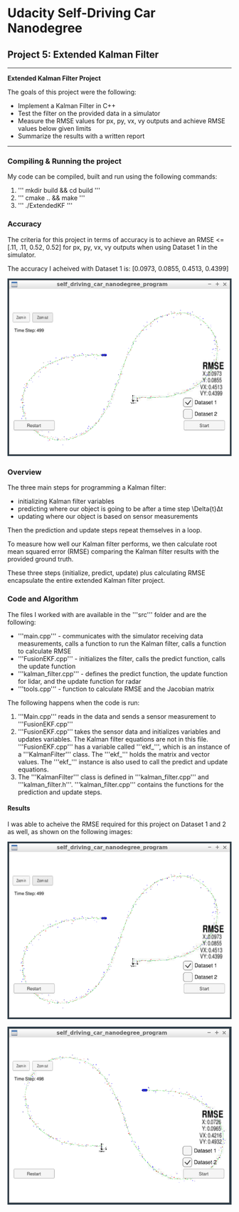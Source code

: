 # **Udacity Self-Driving Car Nanodegree** 

## Project 5: Extended Kalman Filter

---

**Extended Kalman Filter Project**

The goals of this project were the following:
* Implement a Kalman Filter in C++
* Test the filter on the provided data in a simulator
* Measure the RMSE values for px, py, vx, vy outputs and achieve RMSE values below given limits
* Summarize the results with a written report

---

[//]: # (Image References)

[image1]: ./images/dataset1.png "Result on Dataset 1"
[image2]: ./images/dataset2.png "Result on Dataset 2"

### Compiling & Running the project

My code can be compiled, built and run using the following commands:

1. ''' mkdir build && cd build '''
2. ''' cmake .. && make '''
3. ''' ./ExtendedKF '''

### Accuracy

The criteria for this project in terms of accuracy is to achieve an RMSE <=  [.11, .11, 0.52, 0.52] for px, py, vx, vy outputs when using Dataset 1 in the simulator.

The accuracy I acheived with Dataset 1 is: [0.0973, 0.0855, 0.4513, 0.4399]

![alt text][image1]

### Overview

The three main steps for programming a Kalman filter:

* initializing Kalman filter variables
* predicting where our object is going to be after a time step \Delta{t}Δt
* updating where our object is based on sensor measurements

Then the prediction and update steps repeat themselves in a loop.

To measure how well our Kalman filter performs, we then calculate root mean squared error (RMSE) comparing the Kalman filter results with the provided ground truth.

These three steps (initialize, predict, update) plus calculating RMSE encapsulate the entire extended Kalman filter project.

### Code and Algorithm

The files I worked with are available in the '''src''' folder and are the following:

* '''main.cpp''' - communicates with the simulator receiving data measurements, calls a function to run the Kalman filter, calls a function to calculate RMSE
* '''FusionEKF.cpp''' - initializes the filter, calls the predict function, calls the update function
* '''kalman_filter.cpp''' - defines the predict function, the update function for lidar, and the update function for radar
* '''tools.cpp''' - function to calculate RMSE and the Jacobian matrix

The following happens when the code is run:

1. '''Main.cpp''' reads in the data and sends a sensor measurement to '''FusionEKF.cpp'''
2. '''FusionEKF.cpp''' takes the sensor data and initializes variables and updates variables. The Kalman filter equations are not in this file. '''FusionEKF.cpp''' has a variable called '''ekf_''', which is an instance of a '''KalmanFilter''' class. The '''ekf_''' holds the matrix and vector values. The '''ekf_''' instance is also used to call the predict and update equations.
3. The '''KalmanFilter''' class is defined in '''kalman_filter.cpp''' and '''kalman_filter.h'''. '''kalman_filter.cpp''' contains the functions for the prediction and update steps.

#### Results

I was able to acheive the RMSE required for this project on Dataset 1 and 2 as well, as shown on the following images:

![alt text][image1]

![alt text][image2]
